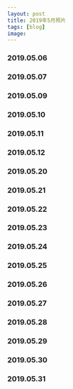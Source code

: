 ```yaml
---
layout: post
title: 2019年5月照片
tags: [blog]
image:
---
```


### 2019.05.06

<ul id="image-2019-05-06" class="image-gallery"></ul>

### 2019.05.07

<ul id="image-2019-05-07" class="image-gallery"></ul>

### 2019.05.09

<ul id="image-2019-05-09" class="image-gallery"></ul>

### 2019.05.10

<ul id="image-2019-05-10" class="image-gallery"></ul>

### 2019.05.11

<ul id="image-2019-05-11" class="image-gallery"></ul>

### 2019.05.12

<ul id="image-2019-05-12" class="image-gallery"></ul>

### 2019.05.20

<ul id="image-2019-05-20" class="image-gallery"></ul>

### 2019.05.21

<ul id="image-2019-05-21" class="image-gallery"></ul>

### 2019.05.22

<ul id="image-2019-05-22" class="image-gallery"></ul>

### 2019.05.23

<ul id="image-2019-05-23" class="image-gallery"></ul>

### 2019.05.24

<ul id="image-2019-05-24" class="image-gallery"></ul>

### 2019.05.25

<ul id="image-2019-05-25" class="image-gallery"></ul>

### 2019.05.26

<ul id="image-2019-05-26" class="image-gallery"></ul>

### 2019.05.27

<ul id="image-2019-05-27" class="image-gallery"></ul>

### 2019.05.28

<ul id="image-2019-05-28" class="image-gallery"></ul>

### 2019.05.29

<ul id="image-2019-05-29" class="image-gallery"></ul>

### 2019.05.30

<ul id="image-2019-05-30" class="image-gallery"></ul>

### 2019.05.31

<ul id="image-2019-05-31" class="image-gallery"></ul>